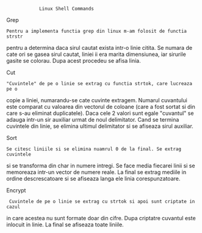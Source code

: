 				Linux Shell Commands
		
Grep

	Pentru a implementa functia grep din linux m-am folosit de functia strstr
pentru a determina daca sirul cautat exista intr-o linie citita. Se numara de
cate ori se gasea sirul cautat, liniei ii era marita dimensiunea, iar sirurile
gasite se colorau. Dupa acest procedeu se afisa linia.


Cut

	"Cuvintele" de pe o linie se extrag cu functia strtok, care lucreaza pe o
copie a liniei, numarandu-se cate cuvinte extragem. Numarul cuvantului este 
comparat cu valoarea din vectorul de coloane (care a fost sortat si din care 
s-au eliminat duplicatele). Daca cele 2 valori sunt egale "cuvantul" se adauga
intr-un sir auxiliar urmat de noul delimitator. Cand se termina cuvintele din
linie, se elimina ultimul delimitator si se afiseaza sirul auxiliar.


Sort

 	Se citesc liniile si se elimina nuamrul 0 de la final. Se extrag cuvintele 
 si se transforma din char in numere intregi. Se face media fiecarei linii si 
 se memoreaza intr-un vector de numere reale. La final se extrag mediile in
 ordine descrescatoare si se afiseaza langa ele linia corespunzatoare.


Encrypt

	 Cuvintele de pe o linie se extrag cu strtok si apoi sunt criptate in cazul
in care acestea nu sunt formate doar din cifre. Dupa criptatre cuvantul este
inlocuit in linie. La final se afiseaza toate liniile.
